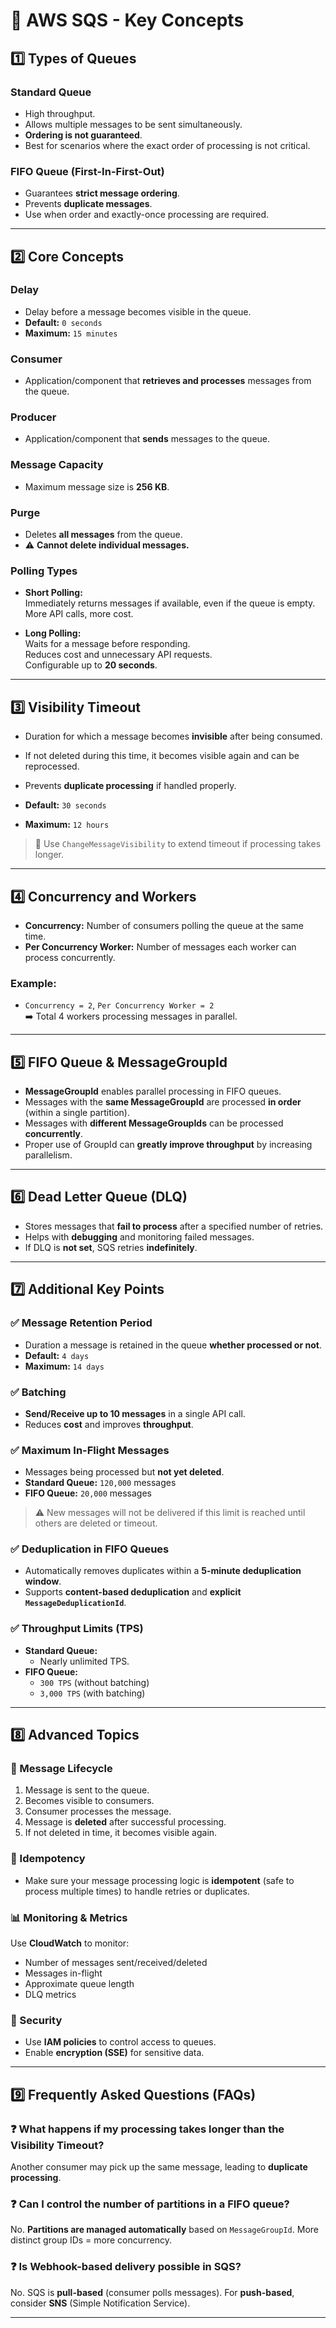 # 📨 AWS SQS - Key Concepts

## 1️⃣ Types of Queues

### Standard Queue
- High throughput.
- Allows multiple messages to be sent simultaneously.
- **Ordering is not guaranteed**.
- Best for scenarios where the exact order of processing is not critical.

### FIFO Queue (First-In-First-Out)
- Guarantees **strict message ordering**.
- Prevents **duplicate messages**.
- Use when order and exactly-once processing are required.

---

## 2️⃣ Core Concepts

### Delay
- Delay before a message becomes visible in the queue.
- **Default:** `0 seconds`
- **Maximum:** `15 minutes`

### Consumer
- Application/component that **retrieves and processes** messages from the queue.

### Producer
- Application/component that **sends** messages to the queue.

### Message Capacity
- Maximum message size is **256 KB**.

### Purge
- Deletes **all messages** from the queue.
- ⚠️ **Cannot delete individual messages.**

### Polling Types
- **Short Polling:**  
  Immediately returns messages if available, even if the queue is empty.  
  More API calls, more cost.

- **Long Polling:**  
  Waits for a message before responding.  
  Reduces cost and unnecessary API requests.  
  Configurable up to **20 seconds**.

---

## 3️⃣ Visibility Timeout

- Duration for which a message becomes **invisible** after being consumed.
- If not deleted during this time, it becomes visible again and can be reprocessed.
- Prevents **duplicate processing** if handled properly.

- **Default:** `30 seconds`
- **Maximum:** `12 hours`

> 🔁 Use `ChangeMessageVisibility` to extend timeout if processing takes longer.

---

## 4️⃣ Concurrency and Workers

- **Concurrency:** Number of consumers polling the queue at the same time.
- **Per Concurrency Worker:** Number of messages each worker can process concurrently.

### Example:
- `Concurrency = 2`, `Per Concurrency Worker = 2`  
  ➡️ Total 4 workers processing messages in parallel.

---

## 5️⃣ FIFO Queue & MessageGroupId

- **MessageGroupId** enables parallel processing in FIFO queues.
- Messages with the **same MessageGroupId** are processed **in order** (within a single partition).
- Messages with **different MessageGroupIds** can be processed **concurrently**.
- Proper use of GroupId can **greatly improve throughput** by increasing parallelism.

---

## 6️⃣ Dead Letter Queue (DLQ)

- Stores messages that **fail to process** after a specified number of retries.
- Helps with **debugging** and monitoring failed messages.
- If DLQ is **not set**, SQS retries **indefinitely**.

---

## 7️⃣ Additional Key Points

### ✅ Message Retention Period
- Duration a message is retained in the queue **whether processed or not**.
- **Default:** `4 days`
- **Maximum:** `14 days`

### ✅ Batching
- **Send/Receive up to 10 messages** in a single API call.
- Reduces **cost** and improves **throughput**.

### ✅ Maximum In-Flight Messages
- Messages being processed but **not yet deleted**.
- **Standard Queue:** `120,000` messages
- **FIFO Queue:** `20,000` messages

> ⚠️ New messages will not be delivered if this limit is reached until others are deleted or timeout.

### ✅ Deduplication in FIFO Queues
- Automatically removes duplicates within a **5-minute deduplication window**.
- Supports **content-based deduplication** and **explicit `MessageDeduplicationId`**.

### ✅ Throughput Limits (TPS)
- **Standard Queue:**
  - Nearly unlimited TPS.
- **FIFO Queue:**
  - `300 TPS` (without batching)
  - `3,000 TPS` (with batching)

---

## 8️⃣ Advanced Topics

### 🔁 Message Lifecycle
1. Message is sent to the queue.
2. Becomes visible to consumers.
3. Consumer processes the message.
4. Message is **deleted** after successful processing.
5. If not deleted in time, it becomes visible again.

### 🧠 Idempotency
- Make sure your message processing logic is **idempotent** (safe to process multiple times) to handle retries or duplicates.

### 📊 Monitoring & Metrics
Use **CloudWatch** to monitor:
- Number of messages sent/received/deleted
- Messages in-flight
- Approximate queue length
- DLQ metrics

### 🔐 Security
- Use **IAM policies** to control access to queues.
- Enable **encryption (SSE)** for sensitive data.

---

## 9️⃣ Frequently Asked Questions (FAQs)

### ❓ What happens if my processing takes longer than the Visibility Timeout?
Another consumer may pick up the same message, leading to **duplicate processing**.

### ❓ Can I control the number of partitions in a FIFO queue?
No. **Partitions are managed automatically** based on `MessageGroupId`. More distinct group IDs = more concurrency.

### ❓ Is Webhook-based delivery possible in SQS?
No. SQS is **pull-based** (consumer polls messages). For **push-based**, consider **SNS** (Simple Notification Service).

---
